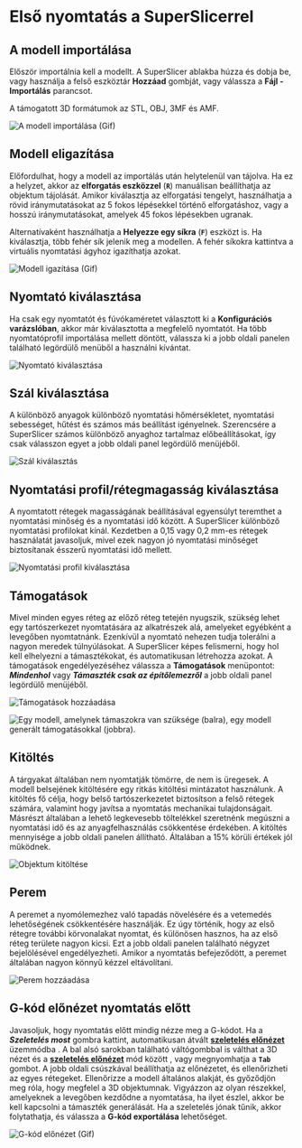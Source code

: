 # Első nyomtatás a SuperSlicerrel

## A modell importálása

Először importálnia kell a modellt. A SuperSlicer ablakba húzza és dobja be, vagy használja a felső eszköztár **Hozzáad** gombját, vagy válassza a **Fájl - Importálás** parancsot.

A támogatott 3D formátumok az STL, OBJ, 3MF és AMF.

![A modell import&#xE1;l&#xE1;sa \(Gif\)](../.gitbook/assets/first_print_001.gif)

## Modell eligazítása

Előfordulhat, hogy a modell az importálás után helytelenül van tájolva. Ha ez a helyzet, akkor az **elforgatás eszközzel** \(**`R`**\) manuálisan beállíthatja az objektum tájolását. Amikor kiválasztja az elforgatási tengelyt, használhatja a rövid iránymutatásokat az 5 fokos lépésekkel történő elforgatáshoz, vagy a hosszú iránymutatásokat, amelyek 45 fokos lépésekben ugranak.

Alternatívaként használhatja a **Helyezze egy síkra** \(**`F`**\) eszközt is. Ha kiválasztja, több fehér sík jelenik meg a modellen. A fehér síkokra kattintva a virtuális nyomtatási ágyhoz igazíthatja azokat.

![Modell igaz&#xED;t&#xE1;sa \(Gif\)](../.gitbook/assets/first_print_002.gif)

## Nyomtató kiválasztása

Ha csak egy nyomtatót és fúvókaméretet választott ki a **Konfigurációs varázslóban**, akkor már kiválasztotta a megfelelő nyomtatót. Ha több nyomtatóprofil importálása mellett döntött, válassza ki a jobb oldali panelen található legördülő menüből a használni kívántat.

![Nyomtat&#xF3; kiv&#xE1;laszt&#xE1;sa](../.gitbook/assets/first_print_003.jpg)

## Szál kiválasztása

A különböző anyagok különböző nyomtatási hőmérsékletet, nyomtatási sebességet, hűtést és számos más beállítást igényelnek. Szerencsére a SuperSlicer számos különböző anyaghoz tartalmaz előbeállításokat, így csak válasszon egyet a jobb oldali panel legördülő menüjéből.

![Sz&#xE1;l kiv&#xE1;laszt&#xE1;s](../.gitbook/assets/first_print_004.jpg)

## Nyomtatási profil/rétegmagasság kiválasztása

A nyomtatott rétegek magasságának beállításával egyensúlyt teremthet a nyomtatási minőség és a nyomtatási idő között. A SuperSlicer különböző nyomtatási profilokat kínál. Kezdetben a 0,15 vagy 0,2 mm-es rétegek használatát javasoljuk, mivel ezek nagyon jó nyomtatási minőséget biztosítanak ésszerű nyomtatási idő mellett.

![Nyomtat&#xE1;si profil kiv&#xE1;laszt&#xE1;sa](../.gitbook/assets/first_print_005.jpg)

## Támogatások

Mivel minden egyes réteg az előző réteg tetején nyugszik, szükség lehet egy tartószerkezet nyomtatására az alkatrészek alá, amelyeket egyébként a levegőben nyomtatnánk. Ezenkívül a nyomtató nehezen tudja tolerálni a nagyon meredek túlnyúlásokat. A SuperSlicer képes felismerni, hogy hol kell elhelyezni a támasztékokat, és automatikusan létrehozza azokat. A támogatások engedélyezéséhez válassza a **Támogatások** menüpontot: _**Mindenhol**_ vagy _**Támaszték csak az építőlemezről**_ a jobb oldali panel legördülő menüjéből.

![T&#xE1;mogat&#xE1;sok hozz&#xE1;ad&#xE1;sa](../.gitbook/assets/first_print_006.jpg)

![Egy modell, amelynek t&#xE1;maszokra van sz&#xFC;ks&#xE9;ge \(balra\), egy modell gener&#xE1;lt t&#xE1;mogat&#xE1;sokkal \(jobbra\).](../.gitbook/assets/first_print_007.jpg)

## Kitöltés

A tárgyakat általában nem nyomtatják tömörre, de nem is üregesek. A modell belsejének kitöltésére egy ritkás kitöltési mintázatot használunk. A kitöltés fő célja, hogy belső tartószerkezetet biztosítson a felső rétegek számára, valamint hogy javítsa a nyomtatás mechanikai tulajdonságait. Másrészt általában a lehető legkevesebb töltelékkel szeretnénk megúszni a nyomtatási idő és az anyagfelhasználás csökkentése érdekében. A kitöltés mennyisége a jobb oldali panelen állítható. Általában a 15% körüli értékek jól működnek.

![Objektum kit&#xF6;lt&#xE9;se](../.gitbook/assets/first_print_008.jpg)

## **Perem**

A peremet a nyomólemezhez való tapadás növelésére és a vetemedés lehetőségének csökkentésére használják. Ez úgy történik, hogy az első rétegre további körvonalakat nyomtat, és különösen hasznos, ha az első réteg területe nagyon kicsi. Ezt a jobb oldali panelen található négyzet bejelölésével engedélyezheti. Amikor a nyomtatás befejeződött, a peremet általában nagyon könnyű kézzel eltávolítani.

![Perem hozz&#xE1;ad&#xE1;sa](../.gitbook/assets/first_print_009.jpeg)

## G-kód előnézet nyomtatás előtt

Javasoljuk, hogy nyomtatás előtt mindig nézze meg a G-kódot. Ha a _**Szeletelés most**_ gombra kattint, automatikusan átvált [**szeletelés előnézet**](../felhasznaloi-feluelet/user_interface.md#szeleteles-elonezet) üzemmódba . A bal alsó sarokban található váltógombbal is válthat a 3D nézet és a [**szeletelés előnézet**](../felhasznaloi-feluelet/user_interface.md#szeleteles-elonezet) mód között , vagy megnyomhatja a **`Tab`** gombot. A jobb oldali csúszkával beállíthatja az előnézetet, és ellenőrizheti az egyes rétegeket. Ellenőrizze a modell általános alakját, és győződjön meg róla, hogy megfelel a 3D objektumnak. Vigyázzon az olyan részekkel, amelyeknek a levegőben kezdődne a nyomtatása, ha ilyet észlel, akkor be kell kapcsolni a támaszték generálását. Ha a szeletelés jónak tűnik, akkor folytathatja, és válassza a **G-kód exportálása** lehetőséget.

![G-k&#xF3;d el&#x151;n&#xE9;zet \(Gif\)](../.gitbook/assets/first_print_010.gif)

